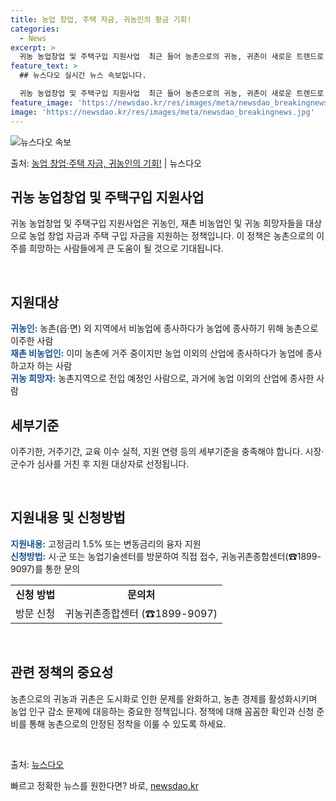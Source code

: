 ```yaml
---
title: 농업 창업, 주택 자금, 귀농인의 황금 기회!
categories:
  - News
excerpt: >
  귀농 농업창업 및 주택구입 지원사업  최근 들어 농촌으로의 귀농, 귀촌이 새로운 트렌드로 자리 잡고 있습니다…
feature_text: >
  ## 뉴스다오 실시간 뉴스 속보입니다.

  귀농 농업창업 및 주택구입 지원사업  최근 들어 농촌으로의 귀농, 귀촌이 새로운 트렌드로 자리 잡고 있습니다…
feature_image: 'https://newsdao.kr/res/images/meta/newsdao_breakingnews.jpg'
image: 'https://newsdao.kr/res/images/meta/newsdao_breakingnews.jpg'
---
```


![뉴스다오 속보](https://newsdao.kr/res/images/meta/newsdao_breakingnews.jpg)

<p>출처: <a href="https://newsdao.kr/4686" rel="dofollow">농업 창업·주택 자금, 귀농인의 기회!</a> | 뉴스다오</p>

<h2 data-ke-size="size26">귀농 농업창업 및 주택구입 지원사업</h2>
귀농 농업창업 및 주택구입 지원사업은 귀농인, 재촌 비농업인 및 귀농 희망자들을 대상으로 농업 창업 자금과 주택 구입 자금을 지원하는 정책입니다. 이 정책은 농촌으로의 이주를 희망하는 사람들에게 큰 도움이 될 것으로 기대됩니다.

<p data-ke-size="size16">&nbsp;</p>

<h2 data-ke-size="size24">지원대상</h2>
<b><span style="color: #1a5490;">귀농인:</span></b> 농촌(읍·면) 외 지역에서 비농업에 종사하다가 농업에 종사하기 위해 농촌으로 이주한 사람<br>
<b><span style="color: #1a5490;">재촌 비농업인:</span></b> 이미 농촌에 거주 중이지만 농업 이외의 산업에 종사하다가 농업에 종사하고자 하는 사람<br>
<b><span style="color: #1a5490;">귀농 희망자:</span></b> 농촌지역으로 전입 예정인 사람으로, 과거에 농업 이외의 산업에 종사한 사람

<h2 data-ke-size="size24">세부기준</h2>
이주기한, 거주기간, 교육 이수 실적, 지원 연령 등의 세부기준을 충족해야 합니다. 시장·군수가 심사를 거친 후 지원 대상자로 선정됩니다.

<p data-ke-size="size16">&nbsp;</p>

<h2 data-ke-size="size24">지원내용 및 신청방법</h2>
<b><span style="color: #1a5490;">지원내용:</span></b> 고정금리 1.5% 또는 변동금리의 융자 지원<br>
<b><span style="color: #1a5490;">신청방법:</span></b> 시·군 또는 농업기술센터를 방문하여 직접 접수, 귀농귀촌종합센터(☎1899-9097)를 통한 문의

<table>
    <tr>
        <td style="text-align: center; height: 17px;"><b>신청 방법</b></td>
        <td style="text-align: center; height: 17px;"><b>문의처</b></td>
    </tr>
    <tr>
        <td style="text-align: center; height: 17px;">방문 신청</td>
        <td style="text-align: center; height: 17px;">귀농귀촌종합센터 (☎1899-9097)</td>
    </tr>
</table>

<p data-ke-size="size16">&nbsp;</p>

<h2 data-ke-size="size24">관련 정책의 중요성</h2>
농촌으로의 귀농과 귀촌은 도시화로 인한 문제를 완화하고, 농촌 경제를 활성화시키며 농업 인구 감소 문제에 대응하는 중요한 정책입니다. 정책에 대해 꼼꼼한 확인과 신청 준비를 통해 농촌으로의 안정된 정착을 이룰 수 있도록 하세요.

<p data-ke-size="size16">&nbsp;</p>

출처: <a href="https://newsdao.kr/4686">뉴스다오</a>
 

빠르고 정확한 뉴스를 원한다면? 바로, <a href="https://newsdao.kr" rel="dofollow">newsdao.kr</a>


